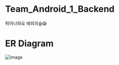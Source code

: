 # Team_Android_1_Backend
튀어나와요 예외의숲😱

# ER Diagram
![image](https://user-images.githubusercontent.com/46397442/79225303-7b2e1300-7e97-11ea-96d7-ad02c2d65997.png)
